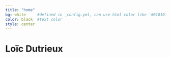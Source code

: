 ```yaml
---
title: "home"
bg: white     #defined in _config.yml, can use html color like '#010101'
color: black  #text color
style: center
---
```


# Loïc Dutrieux
